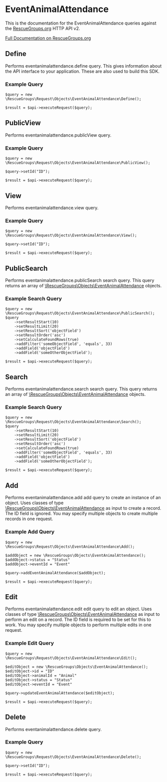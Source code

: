 # EventAnimalAttendance

This is the documentation for the EventAnimalAttendance queries against the [RescueGroups.org](https://www.rescuegroups.org/) HTTP API v2.

[Full Documentation on RescueGroups.org](https://userguide.rescuegroups.org/display/APIDG/Object+definitions#Objectdefinitions-eventanimalattendance)

## Define
Performs eventanimalattendance.define query. This gives information about the API interface to your application. These are also used to build this SDK.

### Example Query

    $query = new \RescueGroups\Request\Objects\EventAnimalAttendance\Define();

    $result = $api->executeRequest($query);
## PublicView
Performs eventanimalattendance.publicView query.

### Example Query

    $query = new \RescueGroups\Request\Objects\EventAnimalAttendance\PublicView();

    $query->setId("ID");

    $result = $api->executeRequest($query);

## View
Performs eventanimalattendance.view query.

### Example Query

    $query = new \RescueGroups\Request\Objects\EventAnimalAttendance\View();

    $query->setId("ID");

    $result = $api->executeRequest($query);

## PublicSearch
Performs eventanimalattendance.publicSearch search query. This query returns an array of [\RescueGroups\Objects\EventAnimalAttendance](../../../src/Objects/EventAnimalAttendance.php) objects.

### Example Search Query

    $query = new \RescueGroups\Request\Objects\EventAnimalAttendance\PublicSearch();
    $query
        ->setResultStart(10)
        ->setResultLimit(20)
        ->setResultSort('objectField')
        ->setResultOrder('asc')
        ->setCalculateFoundRows(true)
        ->addFilter('someObjectField', 'equals', 33)
        ->addField('objectField')
        ->addField('someOtherObjectField');

    $result = $api->executeRequest($query);
## Search
Performs eventanimalattendance.search search query. This query returns an array of [\RescueGroups\Objects\EventAnimalAttendance](../../../src/Objects/EventAnimalAttendance.php) objects.

### Example Search Query

    $query = new \RescueGroups\Request\Objects\EventAnimalAttendance\Search();
    $query
        ->setResultStart(10)
        ->setResultLimit(20)
        ->setResultSort('objectField')
        ->setResultOrder('asc')
        ->setCalculateFoundRows(true)
        ->addFilter('someObjectField', 'equals', 33)
        ->addField('objectField')
        ->addField('someOtherObjectField');

    $result = $api->executeRequest($query);
## Add
Performs eventanimalattendance.add add query to create an instance of an object. Uses classes of type [\RescueGroups\Objects\EventAnimalAttendance](../../../src/Objects/EventAnimalAttendance.php) as input to create a record. The ID field is ignored. You may specify multiple objects to create multiple records in one request.

### Example Add Query

    $query = new \RescueGroups\Request\Objects\EventAnimalAttendance\Add();

    $addObject = new \RescueGroups\Objects\EventAnimalAttendance();
    $addObject->status = "Status"
    $addObject->eventId = "Event"

    $query->addEventAnimalAttendance($addObject);

    $result = $api->executeRequest($query);
## Edit
Performs eventanimalattendance.edit edit query to edit an object. Uses classes of type [\RescueGroups\Objects\EventAnimalAttendance](../../../src/Objects/EventAnimalAttendance.php) as input to perform an edit on a record. The ID field is required to be set for this to work. You may specify multiple objects to perform multiple edits in one request.

### Example Edit Query

    $query = new \RescueGroups\Request\Objects\EventAnimalAttendance\Edit();

    $editObject = new \RescueGroups\Objects\EventAnimalAttendance();
    $editObject->id = "ID"
    $editObject->animalId = "Animal"
    $editObject->status = "Status"
    $editObject->eventId = "Event"

    $query->updateEventAnimalAttendance($editObject);

    $result = $api->executeRequest($query);
## Delete
Performs eventanimalattendance.delete query.

### Example Query

    $query = new \RescueGroups\Request\Objects\EventAnimalAttendance\Delete();

    $query->setId("ID");

    $result = $api->executeRequest($query);


